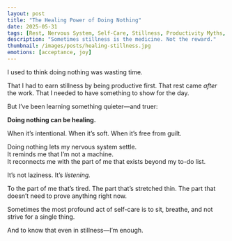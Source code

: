 ```yaml
---
layout: post
title: "The Healing Power of Doing Nothing"
date: 2025-05-31
tags: [Rest, Nervous System, Self-Care, Stillness, Productivity Myths, Slow Living]
description: "Sometimes stillness is the medicine. Not the reward."
thumbnail: /images/posts/healing-stillness.jpg
emotions: [acceptance, joy]
---
```


I used to think doing nothing was wasting time.

That I had to earn stillness by being productive first. That rest came *after* the work. That I needed to have something to show for the day.

But I’ve been learning something quieter—and truer:

**Doing nothing can be healing.**

When it’s intentional. When it’s soft. When it’s free from guilt.

Doing nothing lets my nervous system settle.  
It reminds me that I’m not a machine.  
It reconnects me with the part of me that exists beyond my to-do list.

It’s not laziness. It’s *listening.*

To the part of me that’s tired. The part that’s stretched thin. The part that doesn’t need to prove anything right now.

Sometimes the most profound act of self-care is to sit, breathe, and not strive for a single thing.

And to know that even in stillness—I’m enough.
